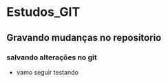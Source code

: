 # Estudos_GIT

## Gravando mudanças no repositorio


### salvando alterações no git

* vamo seguir testando
